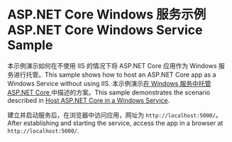 # <a name="aspnet-core-windows-service-sample"></a><span data-ttu-id="bf914-101">ASP.NET Core Windows 服务示例</span><span class="sxs-lookup"><span data-stu-id="bf914-101">ASP.NET Core Windows Service Sample</span></span>

<span data-ttu-id="bf914-102">本示例演示如何在不使用 IIS 的情况下将 ASP.NET Core 应用作为 Windows 服务进行托管。</span><span class="sxs-lookup"><span data-stu-id="bf914-102">This sample shows how to host an ASP.NET Core app as a Windows Service without using IIS.</span></span> <span data-ttu-id="bf914-103">本示例演示[在 Windows 服务中托管 ASP.NET Core ](https://docs.microsoft.com/aspnet/core/host-and-deploy/windows-service)中描述的方案。</span><span class="sxs-lookup"><span data-stu-id="bf914-103">This sample demonstrates the scenario described in [Host ASP.NET Core in a Windows Service](https://docs.microsoft.com/aspnet/core/host-and-deploy/windows-service).</span></span>

<span data-ttu-id="bf914-104">建立并启动服务后，在浏览器中访问应用，网址为 `http://localhost:5000/`。</span><span class="sxs-lookup"><span data-stu-id="bf914-104">After establishing and starting the service, access the app in a browser at `http://localhost:5000/`.</span></span>
